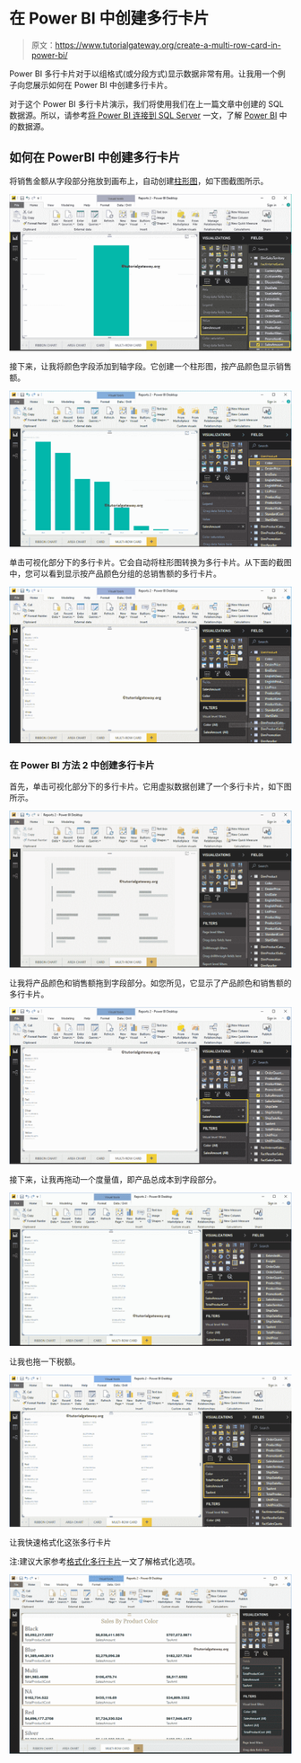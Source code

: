 # 在 Power BI 中创建多行卡片

> 原文：<https://www.tutorialgateway.org/create-a-multi-row-card-in-power-bi/>

Power BI 多行卡片对于以组格式(或分段方式)显示数据非常有用。让我用一个例子向您展示如何在 Power BI 中创建多行卡片。

对于这个 Power BI 多行卡片演示，我们将使用我们在上一篇文章中创建的 SQL 数据源。所以，请参考[将 Power BI 连接到 SQL Server](https://www.tutorialgateway.org/connect-power-bi-to-sql-server/) 一文，了解 [Power BI](https://www.tutorialgateway.org/power-bi-tutorial/) 中的数据源。

## 如何在 PowerBI 中创建多行卡片

将销售金额从字段部分拖放到画布上，自动创建[柱形图](https://www.tutorialgateway.org/column-chart-in-power-bi/)，如下图截图所示。

![Create a Multi-Row Card in Power BI 1](img/e465c719b406a7e20b8d4600fe494579.png)

接下来，让我将颜色字段添加到轴字段。它创建一个柱形图，按产品颜色显示销售额。

![Create a Multi-Row Card in Power BI 2](img/e127641b27b2395451b33d5506dd9585.png)

单击可视化部分下的多行卡片。它会自动将柱形图转换为多行卡片。从下面的截图中，您可以看到显示按产品颜色分组的总销售额的多行卡片。

![Create a Multi-Row Card in Power BI 3](img/6aa2b726d9c7ffcdc6a772c452600ca7.png)

### 在 Power BI 方法 2 中创建多行卡片

首先，单击可视化部分下的多行卡片。它用虚拟数据创建了一个多行卡片，如下图所示。

![Create a Multi-Row Card in Power BI 4](img/0af74137b7a3fc4567e2b508605c012c.png)

让我将产品颜色和销售额拖到字段部分。如您所见，它显示了产品颜色和销售额的多行卡片。

![Create a Multi-Row Card in Power BI 5](img/ffa72f21e4896d017a571e994d1abcf1.png)

接下来，让我再拖动一个度量值，即产品总成本到字段部分。

![Create a Multi-Row Card in Power BI 6](img/a7dc783d6b147ebfeb3000f1c3866a1e.png)

让我也拖一下税额。

![Create a Multi-Row Card in Power BI 7](img/66d0a16ffda1d7391466bce0c7cb74e0.png)

让我快速格式化这张多行卡片

注:建议大家参考[格式化多行卡片](https://www.tutorialgateway.org/format-power-bi-multi-row-card/)一文了解格式化选项。

![Create a Multi-Row Card in Power BI 8](img/236e9515ec9701b1b5ae3358f0916508.png)